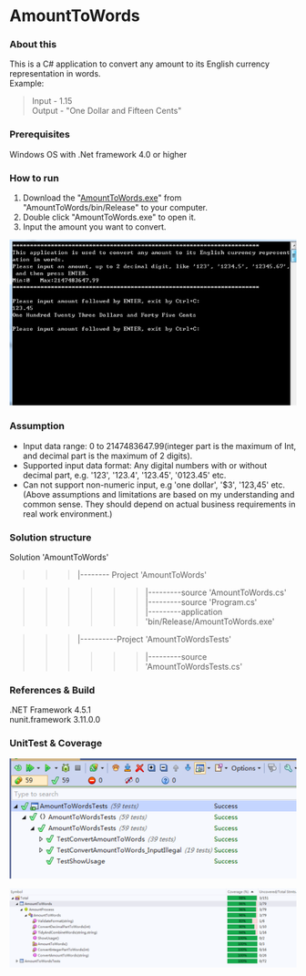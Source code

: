 # AmountToWords

### About this
This is a C# application to convert any amount to its English currency representation in words.  
Example:   
>Input - 1.15  
>Output - "One Dollar and Fifteen Cents"  

### Prerequisites
Windows OS with .Net framework 4.0 or higher 

### How to run
1. Download the "[AmountToWords.exe](https://github.com/chenhua1008/AmountToWords/tree/master/AmountToWords/bin/Release)" from "AmountToWords/bin/Release" to your computer.  
2. Double click "AmountToWords.exe" to open it.  
3. Input the amount you want to convert.  

![](https://github.com/chenhua1008/AmountToWords/blob/master/AmountToWordsConsole.png) 

### Assumption
* Input data range: 0 to 2147483647.99(integer part is the maximum of Int, and decimal part is the maximum of 2 digits). 
* Supported input data format: Any digital numbers with or without decimal part, e.g. '123', '123.4', '123.45', '0123.45' etc.  
* Can not support non-numeric input, e.g 'one dollar', '$3', '123,45' etc.    
(Above assumptions and limitations are based on my understanding and common sense. They should depend on actual business requirements in real work environment.)


### Solution structure
Solution 'AmountToWords'

>>>|-------- Project 'AmountToWords'

>>>>>>|---------source 'AmountToWords.cs'  
>>>>>>|---------source 'Program.cs'  
>>>>>>|---------application 'bin/Release/AmountToWords.exe'  

>>>|----------Project 'AmountToWordsTests'  
>>>>>>|---------source 'AmountToWordsTests.cs'

### References & Build
.NET Framework 4.5.1  
nunit.framework 3.11.0.0   

### UnitTest & Coverage
![](https://github.com/chenhua1008/AmountToWords/blob/master/UnitTestResult.png)


![](https://github.com/chenhua1008/AmountToWords/blob/master/UnitTestCoverage.png)
